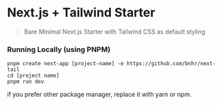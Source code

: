 # Next.js + Tailwind Starter

> Bare Minimal Next.js Starter with Tailwind CSS as default styling

### Running Locally (using PNPM)

```
pnpm create next-app [project-name] -e https://github.com/bnhr/next-tail
cd [project name]
pnpm run dev
```

if you prefer other package manager, replace it with yarn or npm.

